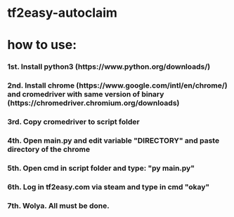 # tf2easy-autoclaim
<h1>how to use:</h1>
<h3>1st. Install python3 (https://www.python.org/downloads/)</h3>
<h3>2nd. Install chrome (https://www.google.com/intl/en/chrome/) and cromedriver with same version of binary (https://chromedriver.chromium.org/downloads)</h3>
<h3>3rd. Copy cromedriver to script folder</h3>
<h3>4th. Open main.py and edit variable "DIRECTORY" and paste directory of the chrome</h3>
<h3>5th. Open cmd in script folder and type: "py main.py"</h3>
<h3>6th. Log in tf2easy.com via steam and type in cmd "okay"</h3>
<h3>7th. Wolya. All must be done.</h3>
